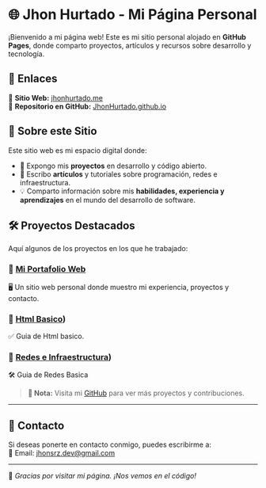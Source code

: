 # 🌐 Jhon Hurtado - Mi Página Personal

¡Bienvenido a mi página web! Este es mi sitio personal alojado en **GitHub Pages**, donde comparto proyectos, artículos y recursos sobre desarrollo y tecnología.

## 🚀 Enlaces

🔗 **Sitio Web:** [jhonhurtado.me](https://jhonhurtado.me)  
🔗 **Repositorio en GitHub:** [JhonHurtado.github.io](https://github.com/JhonHurtado/jhonhurtado.github.io)  

## 📌 Sobre este Sitio

Este sitio web es mi espacio digital donde:
- 🚀 Expongo mis **proyectos** en desarrollo y código abierto.  
- 📖 Escribo **artículos** y tutoriales sobre programación, redes e infraestructura.  
- 💡 Comparto información sobre mis **habilidades, experiencia y aprendizajes** en el mundo del desarrollo de software.  

## 🛠️ Proyectos Destacados

Aquí algunos de los proyectos en los que he trabajado:

### 📌 [Mi Portafolio Web](https://jhonhurtado.me/Portafolio)
🖥️ Un sitio web personal donde muestro mi experiencia, proyectos y contacto.  

### 📌 [Html Basico](https://jhonhurtado.me/html_basico))
✅ Guia de Html basico.  

### 📌 [Redes e Infraestructura](https://jhonhurtado.me/html_basico))
🛠️ Guia de Redes Basica  


> **📌 Nota:** Visita mi [GitHub](https://github.com/JhonHurtado) para ver más proyectos y contribuciones.  

---

## 📧 Contacto

Si deseas ponerte en contacto conmigo, puedes escribirme a:  
📩 Email: [jhonsrz.dev@gmail.com](mailto:jhonsrz.dev@gmail.com)  

---

🚀 *Gracias por visitar mi página. ¡Nos vemos en el código!*
